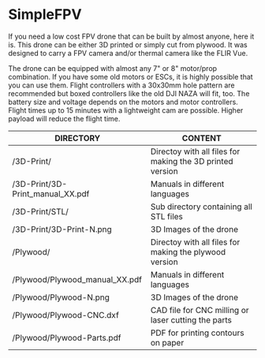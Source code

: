 # SimpleFPV

If you need a low cost FPV drone that can be built by almost anyone, here it is.
This drone can be either 3D printed or simply cut from plywood. It was designed to carry a FPV camera and/or thermal camera like the FLIR Vue.

The drone can be equipped with almost any 7" or 8" motor/prop combination. If you have some old motors or ESCs, it is highly possible that you can use them. Flight controllers with a 30x30mm hole pattern are recommended but boxed controllers like the old DJI NAZA will fit, too. The battery size and voltage depends on the motors and motor controllers. Flight times up to 15 minutes with a lightweight cam are possible. Higher payload will reduce the flight time.

DIRECTORY                        | CONTENT
---------------------------------|----------------------------------------------------------
/3D-Print/                       | Directoy with all files for making the 3D printed version
/3D-Print/3D-Print_manual_XX.pdf | Manuals in different languages
/3D-Print/STL/                   | Sub directory containing all STL files
/3D-Print/3D-Print-N.png         | 3D Images of the drone
/Plywood/                        | Directoy with all files for making the plywood version
/Plywood/Plywood_manual_XX.pdf   | Manuals in different languages
/Plywood/Plywood-N.png           | 3D Images of the drone
/Plywood/Plywood-CNC.dxf         | CAD file for CNC milling or laser cutting the parts
/Plywood/Plywood-Parts.pdf       | PDF for printing contours on paper